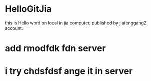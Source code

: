 # HelloGitJia
this is Hello word on local in jia computer, published by jiafenggang2 account.
# add rmodfdk fdn server
# i try chdsfdsf ange it in server
